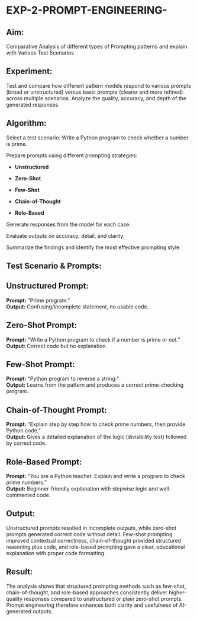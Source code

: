 # EXP-2-PROMPT-ENGINEERING-

## Aim: 
Comparative Analysis of different types of Prompting patterns and explain with Various Test Scenarios

## Experiment:
Test and compare how different pattern models respond to various prompts (broad or unstructured) versus basic prompts (clearer and more refined) across multiple scenarios. 
Analyze the quality, accuracy, and depth of the generated responses.

## Algorithm:

Select a test scenario: Write a Python program to check whether a number is prime.

Prepare prompts using different prompting strategies:

* **Unstructured**

* **Zero-Shot**

* **Few-Shot**

* **Chain-of-Thought**

* **Role-Based**

Generate responses from the model for each case.

Evaluate outputs on accuracy, detail, and clarity.

Summarize the findings and identify the most effective prompting style.

## Test Scenario & Prompts:
## Unstructured Prompt:
**Prompt:** “Prime program.”<br>
**Output:** Confusing/incomplete statement, no usable code.

## Zero-Shot Prompt:
**Prompt:** “Write a Python program to check if a number is prime or not.”<br>
**Output:** Correct code but no explanation.

## Few-Shot Prompt:
**Prompt:** “Python program to reverse a string:”<br>
**Output:** Learns from the pattern and produces a correct prime-checking program.

## Chain-of-Thought Prompt:
**Prompt:** “Explain step by step how to check prime numbers, then provide Python code.”<br>
**Output:** Gives a detailed explanation of the logic (divisibility test) followed by correct code.

## Role-Based Prompt:
**Prompt:** “You are a Python teacher. Explain and write a program to check prime numbers.”<br>
**Output:** Beginner-friendly explanation with stepwise logic and well-commented code.

## Output:

Unstructured prompts resulted in incomplete outputs, while zero-shot prompts generated correct code without detail. Few-shot prompting improved contextual correctness, chain-of-thought provided structured reasoning plus code, and role-based prompting gave a clear, educational explanation with proper code formatting.

## Result:

The analysis shows that structured prompting methods such as few-shot, chain-of-thought, and role-based approaches consistently deliver higher-quality responses compared to unstructured or plain zero-shot prompts. Prompt engineering therefore enhances both clarity and usefulness of AI-generated outputs.
